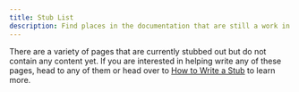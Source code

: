 ```yaml
---
title: Stub List
description: Find places in the documentation that are still a work in progress, in need of community help
---
```


There are a variety of pages that are currently stubbed out but do not contain any content yet. If you are interested in helping write any of these pages, head to any of them or head over to [How to Write a Stub](/contributing/how-to-write-a-stub/) to learn more.

<StubList />
